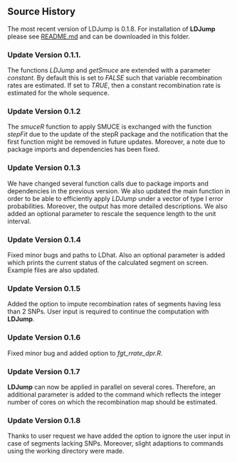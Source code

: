 ## Source History

The most recent version of LDJump is 0.1.8. For installation of **LDJump** please see [README.md](README.md) and can be downloaded in this folder. 

### Update Version 0.1.1.
The functions *LDJump* and *getSmuce* are extended with a parameter *constant*. 
By default this is set to *FALSE* such that variable recombination rates are estimated. 
If set to *TRUE*, then a constant recombination rate is estimated for the whole sequence. 

### Update Version 0.1.2
The *smuceR* function to apply SMUCE is exchanged with the function *stepFit* due to the update of the stepR package and the notification that the first function might be removed in future updates. 
Moreover, a note due to package imports and dependencies has been fixed. 

### Update Version 0.1.3
We have changed several function calls due to package imports and dependencies in the previous version. 
We also updated the main function in order to be able to efficiently apply *LDJump* under a vector of type I error probabilities. Moreover, the output has more detailed descriptions. 
We also added an optional parameter to rescale the sequence length to the unit interval. 

### Update Version 0.1.4
Fixed minor bugs and paths to LDhat. Also an optional parameter is added which prints the current status of the calculated segment on screen. Example files are also updated. 

### Update Version 0.1.5
Added the option to impute recombination rates of segments having less than 2 SNPs. User input is required to continue the computation with **LDJump**. 

### Update Version 0.1.6
Fixed minor bug and added option to *fgt_rrate_dpr.R*. 

### Update Version 0.1.7
**LDJump** can now be applied in parallel on several cores. Therefore, an additional parameter is added to the command which reflects the integer number of cores on which the recombination map should be estimated. 

### Update Version 0.1.8
Thanks to user request we have added the option to ignore the user input in case of segments lacking SNPs. Moreover, slight adaptions to commands using the working directory were made. 
